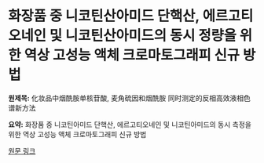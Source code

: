 # 화장품 중 니코틴산아미드 단핵산, 에르고티오네인 및 니코틴산아미드의 동시 정량을 위한 역상 고성능 액체 크로마토그래피 신규 방법

**원제목:** 化妆品中烟酰胺单核苷酸, 麦角硫因和烟酰胺 同时测定的反相高效液相色谱新方法

**요약:** 화장품 중 니코틴아미드 단핵산, 에르고티오네인 및 니코틴아미드의 동시 측정을 위한 역상 고성능 액체 크로마토그래피 신규 방법

[원문 링크](https://scholar.google.com/scholar_url?url=https://search.ebscohost.com/login.aspx%3Fdirect%3Dtrue%26profile%3Dehost%26scope%3Dsite%26authtype%3Dcrawler%26jrnl%3D10067264%26AN%3D186178001%26h%3DkNZFqmqUta22foV8MpLePfns9s08coWtRLrk95d5jsIitQNhbzP9CmWbQArHyL6qEahoRVrnpkpRiP3e%252FPUv7Q%253D%253D%26crl%3Dc&hl=ko&sa=X&d=11567393698495682161&ei=Dc1xaLSnPJPM6rQPq96BkQI&scisig=AAZF9b-IMUpFhVg0Vl1fVN94Qgwu&oi=scholaralrt&hist=BNQUaiIAAAAJ:16556401398369964382:AAZF9b9VtHHXwIoqHiwlXLH1zz4i&html=&pos=0&folt=kw-top)

